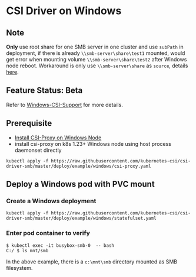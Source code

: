 # CSI Driver on Windows

## Note
**Only** use root share for one SMB server in one cluster and use `subPath` in deployment, if there is already `\\smb-server\share\test1` mounted, would get error when mounting volume `\\smb-server\share\test2` after Windows node reboot. Workaround is only use `\\smb-server\share` as `source`, details [here](https://github.com/kubernetes-csi/csi-driver-smb/issues/219#issuecomment-781952587).

## Feature Status: Beta
Refer to [Windows-CSI-Support](https://github.com/kubernetes/enhancements/tree/master/keps/sig-windows/1122-windows-csi-support) for more details.

## Prerequisite
- [Install CSI-Proxy on Windows Node](https://github.com/kubernetes-csi/csi-proxy#installation)
- install csi-proxy on k8s 1.23+ Windows node using host process daemonset directly
```console
kubectl apply -f https://raw.githubusercontent.com/kubernetes-csi/csi-driver-smb/master/deploy/example/windows/csi-proxy.yaml
```


## Deploy a Windows pod with PVC mount
### Create a Windows deployment
```console
kubectl apply -f https://raw.githubusercontent.com/kubernetes-csi/csi-driver-smb/master/deploy/example/windows/statefulset.yaml
```

### Enter pod container to verify
```console
$ kubectl exec -it busybox-smb-0  -- bash
C:/ $ ls mnt/smb
```

In the above example, there is a `c:\mnt\smb` directory mounted as SMB filesystem.
